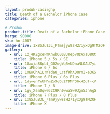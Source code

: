 ```yaml
---
layout: produk-casinghp
title: Death of a Bachelor iPhone Case
categories: iphone

# Produk
product-title: Death of a Bachelor iPhone Case
harga: 90000
sku: hn-4087
image-drive: 1x8SJuB3L_PTm9jyw9zH271yxOg9TM2OF
gallery:
  - url: 1z_4KZgcePmKnwb60DBJKepvOzAxsD8Ot
    title: iPhone 5 / 5s / SE
  - url: 1Gaxja88pb3_G02wgWq5vUDnaNLQAU7yi
    title: iPhone 6 / 6s
  - url: 1XBoChA1LrMTda8_LCtfRhADOrmI-e36S
    title: iPhone 6 Plus / 6s Plus
  - url: 1dyvenPeUMPmZo9qDd2TDMPS6x4Zdf-cV
    title: iPhone 7 / 8
  - url: 1gv_Xsm0qwn62C9Rh0wwaSw9Jgn5JnAgG
    title: iPhone 7 Plus / 8 Plus
  - url: 1x8SJuB3L_PTm9jyw9zH271yxOg9TM2OF
    title: iPhone X
---
```

